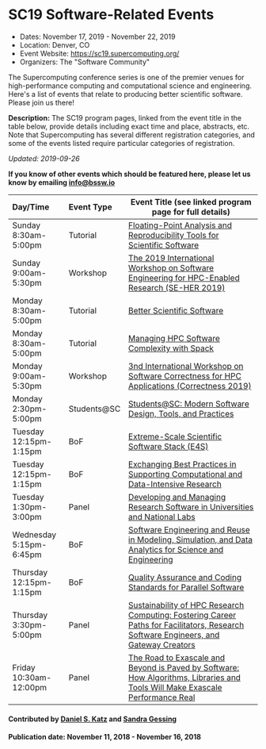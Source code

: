 # SC19 Software-Related Events

- Dates: November 17, 2019 - November 22, 2019
- Location: Denver, CO
- Event Website: https://sc19.supercomputing.org/
- Organizers: The "Software Community"

The Supercomputing conference series is one of the premier venues for high-performance computing and computational science and engineering.  Here's a list of events that relate to producing better scientific software.  Please join us there!


**Description:** The SC19 program pages, linked from the event title in the table below, provide details including exact time and place, abstracts, etc.  Note that Supercomputing has several different registration categories, and some of the events listed require particular categories of registration.

*Updated: 2019-09-26*

**If you know of other events which should be featured here, please let us know by emailing info@bssw.io**

Day/Time | Event Type | Event Title (see linked program page for full details)
:---     |    :------ |--------------------------------------------------------
Sunday<br>8:30am-5:00pm | Tutorial | [Floating-Point Analysis and Reproducibility Tools for Scientific Software](https://sc19.supercomputing.org/presentation/?id=tut139&sess=sess205)
Sunday<br>9:00am-5:30pm | Workshop | [The 2019 International Workshop on Software Engineering for HPC-Enabled Research (SE-HER 2019)](https://sc19.supercomputing.org/session/?sess=sess106)
Monday<br>8:30am-5:00pm | Tutorial | [Better Scientific Software](https://sc19.supercomputing.org/presentation/?id=tut158&sess=sess192)
Monday<br>8:30am-5:00pm | Tutorial | [Managing HPC Software Complexity with Spack](https://sc19.supercomputing.org/presentation/?id=tut164&sess=sess194)
Monday<br>9:00am-5:30pm | Workshop | [3nd International Workshop on Software Correctness for HPC Applications (Correctness 2019)](https://sc19.supercomputing.org/session/?sess=sess118)
Monday<br>2:30pm-5:00pm | Students@SC | [Students@SC: Modern Software Design, Tools, and Practices](https://sc19.supercomputing.org/presentation/?id=pec109&sess=sess410)
Tuesday<br>12:15pm-1:15pm | BoF | [Extreme-Scale Scientific Software Stack (E4S)](https://sc19.supercomputing.org/session/?sess=sess269)
Tuesday<br>12:15pm-1:15pm | BoF | [Exchanging Best Practices in Supporting Computational and Data-Intensive Research](https://sc19.supercomputing.org/session/?sess=sess266)
Tuesday<br>1:30pm-3:00pm | Panel | [Developing and Managing Research Software in Universities and National Labs](https://sc19.supercomputing.org/presentation/?id=pan108&sess=sess226)
Wednesday<br>5:15pm-6:45pm | BoF | [Software Engineering and Reuse in Modeling, Simulation, and Data Analytics for Science and Engineering](https://sc19.supercomputing.org/session/?sess=sess341)
Thursday<br>12:15pm-1:15pm | BoF | [Quality Assurance and Coding Standards for Parallel Software](https://sc19.supercomputing.org/session/?sess=sess316)
Thursday<br>3:30pm-5:00pm | Panel | [Sustainability of HPC Research Computing: Fostering Career Paths for Facilitators, Research Software Engineers, and Gateway Creators](https://sc19.supercomputing.org/presentation/?id=pan109&sess=sess227)
Friday<br>10:30am-12:00pm | Panel | [The Road to Exascale and Beyond is Paved by Software: How Algorithms, Libraries and Tools Will Make Exascale Performance Real](https://sc19.supercomputing.org/presentation/?id=pan117&sess=sess232)

<!--- Note that the Contributed by tag is ignored for events.  Use Organizers in the list structure immediately following the title ---> 
#### Contributed by [Daniel S. Katz](https://github.com/danielskatz "Daniel S. Katz GitHub Profile") and [Sandra Gessing](https://github.com/sandragesing "Sandra Gessing GitHub Profile")

#### Publication date: November 11, 2018 - November 16, 2018

<!---
Publish: yes
RSS update: 2019-09-26
Categories: collaboration
Topics: projects and organizations, conferences and workshops
Tags: conference
Level: 2
Prerequisites: defaults
Aggregate: none
--->
